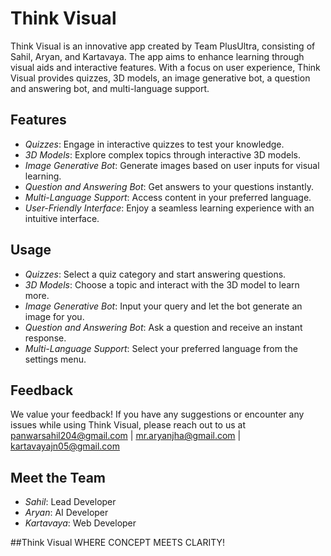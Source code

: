 # Think Visual

Think Visual is an innovative app created by Team PlusUltra, consisting of Sahil, Aryan, and Kartavaya. The app aims to enhance learning through visual aids and interactive features. With a focus on user experience, Think Visual provides quizzes, 3D models, an image generative bot, a question and answering bot, and multi-language support.

## Features

- *Quizzes*: Engage in interactive quizzes to test your knowledge.
- *3D Models*: Explore complex topics through interactive 3D models.
- *Image Generative Bot*: Generate images based on user inputs for visual learning.
- *Question and Answering Bot*: Get answers to your questions instantly.
- *Multi-Language Support*: Access content in your preferred language.
- *User-Friendly Interface*: Enjoy a seamless learning experience with an intuitive interface.

## Usage

- *Quizzes*: Select a quiz category and start answering questions.
- *3D Models*: Choose a topic and interact with the 3D model to learn more.
- *Image Generative Bot*: Input your query and let the bot generate an image for you.
- *Question and Answering Bot*: Ask a question and receive an instant response.
- *Multi-Language Support*: Select your preferred language from the settings menu.

## Feedback

We value your feedback! If you have any suggestions or encounter any issues while using Think Visual, please reach out to us at panwarsahil204@gmail.com | mr.aryanjha@gmail.com | kartavayajn05@gmail.com 

## Meet the Team

- *Sahil*: Lead Developer
- *Aryan*: AI Developer
- *Kartavaya*: Web Developer

##Think Visual
WHERE CONCEPT MEETS CLARITY!
